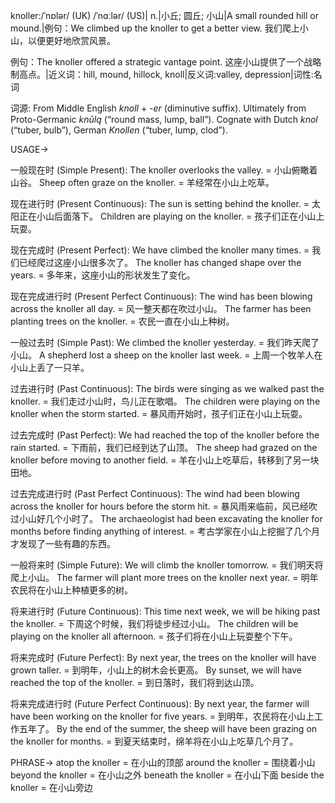 knoller:/ˈnɒlər/ (UK) /ˈnɑːlər/ (US)| n.|小丘; 圆丘; 小山|A small rounded hill or mound.|例句：We climbed up the knoller to get a better view. 我们爬上小山，以便更好地欣赏风景。

例句：The knoller offered a strategic vantage point. 这座小山提供了一个战略制高点。|近义词：hill, mound, hillock, knoll|反义词:valley, depression|词性:名词

词源: From Middle English *knoll* + *-er* (diminutive suffix).  Ultimately from Proto-Germanic *knūlą* (“round mass, lump, ball”). Cognate with Dutch *knol* (“tuber, bulb”), German *Knollen* (“tuber, lump, clod”).

USAGE->

一般现在时 (Simple Present):
The knoller overlooks the valley. = 小山俯瞰着山谷。
Sheep often graze on the knoller. = 羊经常在小山上吃草。

现在进行时 (Present Continuous):
The sun is setting behind the knoller. = 太阳正在小山后面落下。
Children are playing on the knoller. = 孩子们正在小山上玩耍。

现在完成时 (Present Perfect):
We have climbed the knoller many times. = 我们已经爬过这座小山很多次了。
The knoller has changed shape over the years. = 多年来，这座小山的形状发生了变化。

现在完成进行时 (Present Perfect Continuous):
The wind has been blowing across the knoller all day. = 风一整天都在吹过小山。
The farmer has been planting trees on the knoller. = 农民一直在小山上种树。

一般过去时 (Simple Past):
We climbed the knoller yesterday. = 我们昨天爬了小山。
A shepherd lost a sheep on the knoller last week. = 上周一个牧羊人在小山上丢了一只羊。

过去进行时 (Past Continuous):
The birds were singing as we walked past the knoller. = 我们走过小山时，鸟儿正在歌唱。
The children were playing on the knoller when the storm started. =  暴风雨开始时，孩子们正在小山上玩耍。

过去完成时 (Past Perfect):
We had reached the top of the knoller before the rain started. =  下雨前，我们已经到达了山顶。
The sheep had grazed on the knoller before moving to another field. = 羊在小山上吃草后，转移到了另一块田地。

过去完成进行时 (Past Perfect Continuous):
The wind had been blowing across the knoller for hours before the storm hit. = 暴风雨来临前，风已经吹过小山好几个小时了。
The archaeologist had been excavating the knoller for months before finding anything of interest. = 考古学家在小山上挖掘了几个月才发现了一些有趣的东西。


一般将来时 (Simple Future):
We will climb the knoller tomorrow. = 我们明天将爬上小山。
The farmer will plant more trees on the knoller next year. = 明年农民将在小山上种植更多的树。

将来进行时 (Future Continuous):
This time next week, we will be hiking past the knoller. = 下周这个时候，我们将徒步经过小山。
The children will be playing on the knoller all afternoon. = 孩子们将在小山上玩耍整个下午。


将来完成时 (Future Perfect):
By next year, the trees on the knoller will have grown taller. = 到明年，小山上的树木会长更高。
By sunset, we will have reached the top of the knoller. = 到日落时，我们将到达山顶。

将来完成进行时 (Future Perfect Continuous):
By next year, the farmer will have been working on the knoller for five years. = 到明年，农民将在小山上工作五年了。
By the end of the summer, the sheep will have been grazing on the knoller for months. = 到夏天结束时，绵羊将在小山上吃草几个月了。


PHRASE->
atop the knoller = 在小山的顶部
around the knoller = 围绕着小山
beyond the knoller = 在小山之外
beneath the knoller = 在小山下面
beside the knoller = 在小山旁边


